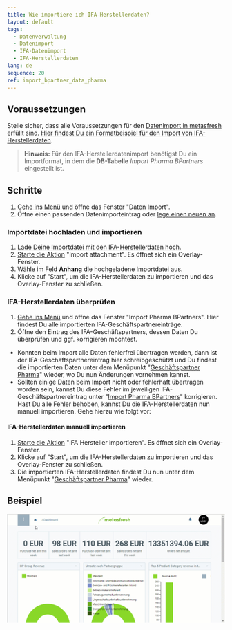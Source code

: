 ```yaml
---
title: Wie importiere ich IFA-Herstellerdaten?
layout: default
tags:
  - Datenverwaltung
  - Datenimport
  - IFA-Datenimport
  - IFA-Herstellerdaten
lang: de
sequence: 20
ref: import_bpartner_data_pharma
---
```


## Voraussetzungen
Stelle sicher, dass alle Voraussetzungen für den [Datenimport in metasfresh](Datenimport_nach_metasfresh) erfüllt sind. [Hier findest Du ein Formatbeispiel für den Import von IFA-Herstellerdaten](Importformat_Beispiel_GPartner_Pharma).
 >**Hinweis:** Für den IFA-Herstellerdatenimport benötigst Du ein Importformat, in dem die **DB-Tabelle** *Import Pharma BPartners* eingestellt ist.

## Schritte
1. [Gehe ins Menü](Menu) und öffne das Fenster "Daten Import".
1. Öffne einen passenden Datenimporteintrag oder [lege einen neuen an](Datenimporteintrag_anlegen).

### Importdatei hochladen und importieren
1. [Lade Deine Importdatei mit den IFA-Herstellerdaten hoch](Dateihandling).
1. [Starte die Aktion](AktionStarten) "Import attachment". Es öffnet sich ein Overlay-Fenster.
1. Wähle im Feld **Anhang** die hochgeladene [Importdatei](Importdatei_nuetzliche_Hinweise) aus.
1. Klicke auf "Start", um die IFA-Herstellerdaten zu importieren und das Overlay-Fenster zu schließen.

### IFA-Herstellerdaten überprüfen
1. [Gehe ins Menü](Menu) und öffne das Fenster "Import Pharma BPartners". Hier findest Du alle importierten IFA-Geschäftspartnereinträge.
1. Öffne den Eintrag des IFA-Geschäftspartners, dessen Daten Du überprüfen und ggf. korrigieren möchtest.
 - Konnten beim Import alle Daten fehlerfrei übertragen werden, dann ist der IFA-Geschäftspartnereintrag hier schreibgeschützt und Du findest die importierten Daten unter dem Menüpunkt "[Geschäftspartner Pharma](Menu)" wieder, wo Du nun Änderungen vornehmen kannst.
 - Sollten einige Daten beim Import nicht oder fehlerhaft übertragen worden sein, kannst Du diese Fehler im jeweiligen IFA-Geschäftspartnereintrag unter "[Import Pharma BPartners](Menu)" korrigieren. Hast Du alle Fehler behoben, kannst Du die IFA-Herstellerdaten nun manuell importieren. Gehe hierzu wie folgt vor:

#### IFA-Herstellerdaten manuell importieren
1. [Starte die Aktion](AktionStarten) "IFA Hersteller importieren". Es öffnet sich ein Overlay-Fenster.
1. Klicke auf "Start", um die IFA-Herstellerdaten zu importieren und das Overlay-Fenster zu schließen.
1. Die importierten IFA-Herstellerdaten findest Du nun unter dem Menüpunkt "[Geschäftspartner Pharma](Menu)" wieder.

## Beispiel
![](assets/GPartnerdaten_importieren.gif)
